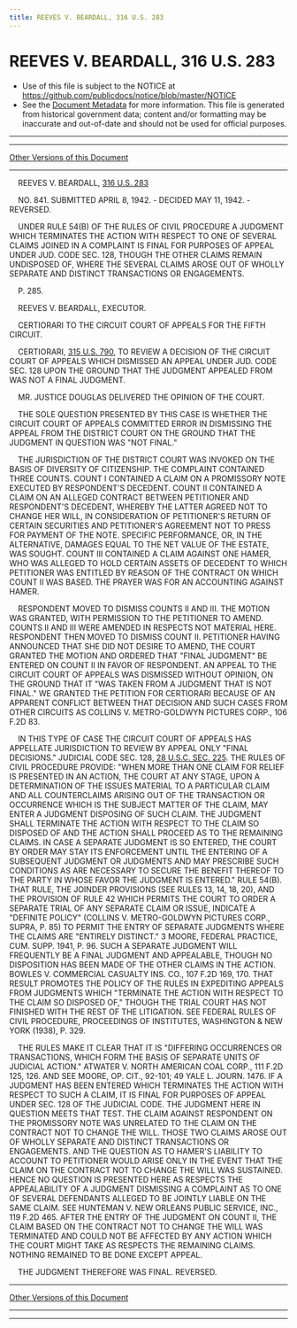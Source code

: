 ```yaml
---
title: REEVES V. BEARDALL, 316 U.S. 283
---
```


# REEVES V. BEARDALL, 316 U.S. 283

* Use of this file is subject to the NOTICE at https://github.com/publicdocs/notice/blob/master/NOTICE
* See the [Document Metadata](../../../index.md) for more information.
  This file is generated from historical government data; content and/or formatting may be inaccurate and out-of-date and should not be used for official purposes.

----------
----------

[Other Versions of this Document](https://publicdocs.github.io/go/links?ns=uslm-x&ref=%2Fus%2Fcourts%2Fscotus%2FusReporter%2F316%2F283)

----------

    REEVES V. BEARDALL, [316 U.S. 283][/us/courts/scotus/usReporter/316/283]

    NO. 841.  SUBMITTED APRIL 8, 1942.  - DECIDED MAY 11, 1942.  - REVERSED.

    UNDER RULE 54(B) OF THE RULES OF CIVIL PROCEDURE A JUDGMENT WHICH TERMINATES THE ACTION WITH RESPECT TO ONE OF SEVERAL CLAIMS JOINED IN A COMPLAINT IS FINAL FOR PURPOSES OF APPEAL UNDER JUD.  CODE SEC. 128, THOUGH THE OTHER CLAIMS REMAIN UNDISPOSED OF, WHERE THE SEVERAL CLAIMS AROSE OUT OF WHOLLY SEPARATE AND DISTINCT TRANSACTIONS OR ENGAGEMENTS.

    P. 285.

    REEVES V. BEARDALL, EXECUTOR.

    CERTIORARI TO THE CIRCUIT COURT OF APPEALS FOR THE FIFTH CIRCUIT.

    CERTIORARI, [315 U.S. 790][/us/courts/scotus/usReporter/315/790], TO REVIEW A DECISION OF THE CIRCUIT COURT OF APPEALS WHICH DISMISSED AN APPEAL UNDER JUD.  CODE SEC. 128 UPON THE GROUND THAT THE JUDGMENT APPEALED FROM WAS NOT A FINAL JUDGMENT.

    MR. JUSTICE DOUGLAS DELIVERED THE OPINION OF THE COURT.

    THE SOLE QUESTION PRESENTED BY THIS CASE IS WHETHER THE CIRCUIT COURT OF APPEALS COMMITTED ERROR IN DISMISSING THE APPEAL FROM THE DISTRICT COURT ON THE GROUND THAT THE JUDGMENT IN QUESTION WAS "NOT FINAL."

    THE JURISDICTION OF THE DISTRICT COURT WAS INVOKED ON THE BASIS OF DIVERSITY OF CITIZENSHIP.  THE COMPLAINT CONTAINED THREE COUNTS.  COUNT I CONTAINED A CLAIM ON A PROMISSORY NOTE EXECUTED BY RESPONDENT'S DECEDENT.  COUNT II CONTAINED A CLAIM ON AN ALLEGED CONTRACT BETWEEN PETITIONER AND RESPONDENT'S DECEDENT, WHEREBY THE LATTER AGREED NOT TO CHANGE HER WILL, IN CONSIDERATION OF PETITIONER'S RETURN OF CERTAIN SECURITIES AND PETITIONER'S AGREEMENT NOT TO PRESS FOR PAYMENT OF THE NOTE.  SPECIFIC PERFORMANCE, OR, IN THE ALTERNATIVE, DAMAGES EQUAL TO THE NET VALUE OF THE ESTATE, WAS SOUGHT.  COUNT III CONTAINED A CLAIM AGAINST ONE HAMER, WHO WAS ALLEGED TO HOLD CERTAIN ASSETS OF DECEDENT TO WHICH PETITIONER WAS ENTITLED BY REASON OF THE CONTRACT ON WHICH COUNT II WAS BASED.  THE PRAYER WAS FOR AN ACCOUNTING AGAINST HAMER.

    RESPONDENT MOVED TO DISMISS COUNTS II AND III.  THE MOTION WAS GRANTED, WITH PERMISSION TO THE PETITIONER TO AMEND. COUNTS II AND III WERE AMENDED IN RESPECTS NOT MATERIAL HERE.  RESPONDENT THEN MOVED TO DISMISS COUNT II. PETITIONER HAVING ANNOUNCED THAT SHE DID NOT DESIRE TO AMEND, THE COURT GRANTED THE MOTION AND ORDERED THAT "FINAL JUDGMENT" BE ENTERED ON COUNT II IN FAVOR OF RESPONDENT.  AN APPEAL TO THE CIRCUIT COURT OF APPEALS WAS DISMISSED WITHOUT OPINION, ON THE GROUND THAT IT "WAS TAKEN FROM A JUDGMENT THAT IS NOT FINAL."  WE GRANTED THE PETITION FOR CERTIORARI BECAUSE OF AN APPARENT CONFLICT BETWEEN THAT DECISION AND SUCH CASES FROM OTHER CIRCUITS AS COLLINS V. METRO-GOLDWYN PICTURES CORP., 106 F.2D 83.

    IN THIS TYPE OF CASE THE CIRCUIT COURT OF APPEALS HAS APPELLATE JURISDICTION TO REVIEW BY APPEAL ONLY "FINAL DECISIONS."  JUDICIAL CODE SEC. 128, [28 U.S.C. SEC. 225][/us/usc/t28/s225].  THE RULES OF CIVIL PROCEDURE PROVIDE: "WHEN MORE THAN ONE CLAIM FOR RELIEF IS PRESENTED IN AN ACTION, THE COURT AT ANY STAGE, UPON A DETERMINATION OF THE ISSUES MATERIAL TO A PARTICULAR CLAIM AND ALL COUNTERCLAIMS ARISING OUT OF THE TRANSACTION OR OCCURRENCE WHICH IS THE SUBJECT MATTER OF THE CLAIM, MAY ENTER A JUDGMENT DISPOSING OF SUCH CLAIM.  THE JUDGMENT SHALL TERMINATE THE ACTION WITH RESPECT TO THE CLAIM SO DISPOSED OF AND THE ACTION SHALL PROCEED AS TO THE REMAINING CLAIMS.  IN CASE A SEPARATE JUDGMENT IS SO ENTERED, THE COURT BY ORDER MAY STAY ITS ENFORCEMENT UNTIL THE ENTERING OF A SUBSEQUENT JUDGMENT OR JUDGMENTS AND MAY PRESCRIBE SUCH CONDITIONS AS ARE NECESSARY TO SECURE THE BENEFIT THEREOF TO THE PARTY IN WHOSE FAVOR THE JUDGMENT IS ENTERED."  RULE 54(B).  THAT RULE, THE JOINDER PROVISIONS (SEE RULES 13, 14, 18, 20), AND THE PROVISION OF RULE 42 WHICH PERMITS THE COURT TO ORDER A SEPARATE TRIAL OF ANY SEPARATE CLAIM OR ISSUE, INDICATE A "DEFINITE POLICY" (COLLINS V. METRO-GOLDWYN PICTURES CORP., SUPRA, P. 85) TO PERMIT THE ENTRY OF SEPARATE JUDGMENTS WHERE THE CLAIMS ARE "ENTIRELY DISTINCT."  3 MOORE, FEDERAL PRACTICE, CUM. SUPP. 1941, P. 96.  SUCH A SEPARATE JUDGMENT WILL FREQUENTLY BE A FINAL JUDGMENT AND APPEALABLE, THOUGH NO DISPOSITION HAS BEEN MADE OF THE OTHER CLAIMS IN THE ACTION.  BOWLES V. COMMERCIAL CASUALTY INS. CO., 107 F.2D 169, 170.  THAT RESULT PROMOTES THE POLICY OF THE RULES IN EXPEDITING APPEALS FROM JUDGMENTS WHICH "TERMINATE THE ACTION WITH RESPECT TO THE CLAIM SO DISPOSED OF," THOUGH THE TRIAL COURT HAS NOT FINISHED WITH THE REST OF THE LITIGATION.  SEE FEDERAL RULES OF CIVIL PROCEDURE, PROCEEDINGS OF INSTITUTES, WASHINGTON & NEW YORK (1938), P. 329.

    THE RULES MAKE IT CLEAR THAT IT IS "DIFFERING OCCURRENCES OR TRANSACTIONS, WHICH FORM THE BASIS OF SEPARATE UNITS OF JUDICIAL ACTION."  ATWATER V. NORTH AMERICAN COAL CORP., 111 F.2D 125, 126.  AND SEE MOORE, OP. CIT., 92-101; 49 YALE L. JOURN.  1476.  IF A JUDGMENT HAS BEEN ENTERED WHICH TERMINATES THE ACTION WITH RESPECT TO SUCH A CLAIM, IT IS FINAL FOR PURPOSES OF APPEAL UNDER SEC. 128 OF THE JUDICIAL CODE.  THE JUDGMENT HERE IN QUESTION MEETS THAT TEST.  THE CLAIM AGAINST RESPONDENT ON THE PROMISSORY NOTE WAS UNRELATED TO THE CLAIM ON THE CONTRACT NOT TO CHANGE THE WILL.  THOSE TWO CLAIMS AROSE OUT OF WHOLLY SEPARATE AND DISTINCT TRANSACTIONS OR ENGAGEMENTS.  AND THE QUESTION AS TO HAMER'S LIABILITY TO ACCOUNT TO PETITIONER WOULD ARISE ONLY IN THE EVENT THAT THE CLAIM ON THE CONTRACT NOT TO CHANGE THE WILL WAS SUSTAINED.  HENCE NO QUESTION IS PRESENTED HERE AS RESPECTS THE APPEALABILITY OF A JUDGMENT DISMISSING A COMPLAINT AS TO ONE OF SEVERAL DEFENDANTS ALLEGED TO BE JOINTLY LIABLE ON THE SAME CLAIM.  SEE HUNTEMAN V. NEW ORLEANS PUBLIC SERVICE, INC., 119 F.2D 465.  AFTER THE ENTRY OF THE JUDGMENT ON COUNT II, THE CLAIM BASED ON THE CONTRACT NOT TO CHANGE THE WILL WAS TERMINATED AND COULD NOT BE AFFECTED BY ANY ACTION WHICH THE COURT MIGHT TAKE AS RESPECTS THE REMAINING CLAIMS.  NOTHING REMAINED TO BE DONE EXCEPT APPEAL.

    THE JUDGMENT THEREFORE WAS FINAL.  REVERSED.

----------

[Other Versions of this Document](https://publicdocs.github.io/go/links?ns=uslm-x&ref=%2Fus%2Fcourts%2Fscotus%2FusReporter%2F316%2F283)

----------
----------

[/us/courts/scotus/usReporter/316/283]: https://publicdocs.github.io/go/links?ns=uslm-x&ref=%2Fus%2Fcourts%2Fscotus%2FusReporter%2F316%2F283
[/us/courts/scotus/usReporter/315/790]: https://publicdocs.github.io/go/links?ns=uslm-x&ref=%2Fus%2Fcourts%2Fscotus%2FusReporter%2F315%2F790
[/us/usc/t28/s225]: https://publicdocs.github.io/go/links?ns=uslm&ref=%2Fus%2Fusc%2Ft28%2Fs225


